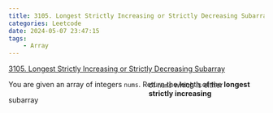 ```yaml
---
title: 3105. Longest Strictly Increasing or Strictly Decreasing Subarray
categories: Leetcode
date: 2024-05-07 23:47:15
tags:
    - Array
---
```


[3105. Longest Strictly Increasing or Strictly Decreasing Subarray](https://leetcode.com/problems/longest-strictly-increasing-or-strictly-decreasing-subarray/description/)

You are given an array of integers `nums`. Return the length of the **longest**  <div aria-expanded="false" data-headlessui-state="" id="headlessui-popover-button-:rt:">subarray<div style="position: fixed; z-index: 40; inset: 0px auto auto 0px; transform: translate(504px, 214px);"> of `nums` which is either **<div aria-expanded="false" data-headlessui-state="" id="headlessui-popover-button-:rv:">strictly increasing<div style="position: fixed; z-index: 40; inset: 0px auto auto 0px; transform: translate(736px, 214px);">**  or **<div aria-expanded="false" data-headlessui-state="" id="headlessui-popover-button-:r11:">strictly decreasing<div style="position: fixed; z-index: 40; inset: 0px auto auto 0px; transform: translate(86px, 235px);">** .

**Example 1:**

<div class="example-block">
Input: nums = [1,4,3,3,2]

Output: 2

Explanation:

The strictly increasing subarrays of `nums` are `[1]`, `[2]`, `[3]`, `[3]`, `[4]`, and `[1,4]`.

The strictly decreasing subarrays of `nums` are `[1]`, `[2]`, `[3]`, `[3]`, `[4]`, `[3,2]`, and `[4,3]`.

Hence, we return `2`.

**Example 2:**

<div class="example-block">
Input: nums = [3,3,3,3]

Output: 1

Explanation:

The strictly increasing subarrays of `nums` are `[3]`, `[3]`, `[3]`, and `[3]`.

The strictly decreasing subarrays of `nums` are `[3]`, `[3]`, `[3]`, and `[3]`.

Hence, we return `1`.

**Example 3:**

<div class="example-block">
Input: nums = [3,2,1]

Output: 3

Explanation:

The strictly increasing subarrays of `nums` are `[3]`, `[2]`, and `[1]`.

The strictly decreasing subarrays of `nums` are `[3]`, `[2]`, `[1]`, `[3,2]`, `[2,1]`, and `[3,2,1]`.

Hence, we return `3`.

**Constraints:**

- `1 <= nums.length <= 50`
- `1 <= nums[i] <= 50`

## Hints/Notes

- iterate the array twice

## Solution

Language: **C++**

```C++
class Solution {
public:
    int longestMonotonicSubarray(vector<int>& nums) {
        int res = 1;
        int curLen = 1;
        for (int i = 1; i < nums.size(); i++) {
            if (nums[i] > nums[i - 1]) {
                curLen += 1;
                res = max(res, curLen);
            } else {
                curLen = 1;
            }
        }
        curLen = 1;
        for (int i = 1; i < nums.size(); i++) {
            if (nums[i] < nums[i - 1]) {
                curLen += 1;
                res = max(res, curLen);
            } else {
                curLen = 1;
            }
        }
        return res;
    }
};
```
